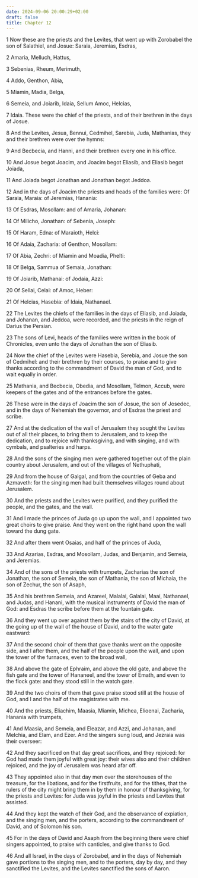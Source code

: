 ```yaml
---
date: 2024-09-06 20:00:29+02:00
draft: false
title: Chapter 12
---
```




1 Now these are the priests and the Levites, that went up with Zorobabel the son of Salathiel, and Josue: Saraia, Jeremias, Esdras,

2 Amaria, Melluch, Hattus,

3 Sebenias, Rheum, Merimuth,

4 Addo, Genthon, Abia,

5 Miamin, Madia, Belga,

6 Semeia, and Joiarib, Idaia, Sellum Amoc, Helcias,

7 Idaia. These were the chief of the priests, and of their brethren in the days of Josue.

8 And the Levites, Jesua, Bennui, Cedmihel, Sarebia, Juda, Mathanias, they and their brethren were over the hymns:

9 And Becbecia, and Hanni, and their brethren every one in his office.

10 And Josue begot Joacim, and Joacim begot Eliasib, and Eliasib begot Joiada,

11 And Joiada begot Jonathan and Jonathan begot Jeddoa.

12 And in the days of Joacim the priests and heads of the families were: Of Saraia, Maraia: of Jeremias, Hanania:

13 Of Esdras, Mosollam: and of Amaria, Johanan:

14 Of Milicho, Jonathan: of Sebenia, Joseph:

15 Of Haram, Edna: of Maraioth, Helci:

16 Of Adaia, Zacharia: of Genthon, Mosollam:

17 Of Abia, Zechri: of Miamin and Moadia, Phelti:

18 Of Belga, Sammua of Semaia, Jonathan:

19 Of Joiarib, Mathanai: of Jodaia, Azzi:

20 Of Sellai, Celai: of Amoc, Heber:

21 Of Helcias, Hasebia: of Idaia, Nathanael.

22 The Levites the chiefs of the families in the days of Eliasib, and Joiada, and Johanan, and Jeddoa, were recorded, and the priests in the reign of Darius the Persian.

23 The sons of Levi, heads of the families were written in the book of Chronicles, even unto the days of Jonathan the son of Eliasib.

24 Now the chief of the Levites were Hasebia, Serebia, and Josue the son of Cedmihel: and their brethren by their courses, to praise and to give thanks according to the commandment of David the man of God, and to wait equally in order.

25 Mathania, and Becbecia, Obedia, and Mosollam, Telmon, Accub, were keepers of the gates and of the entrances before the gates.

26 These were in the days of Joacim the son of Josue, the son of Josedec, and in the days of Nehemiah the governor, and of Esdras the priest and scribe.

27 And at the dedication of the wall of Jerusalem they sought the Levites out of all their places, to bring them to Jerusalem, and to keep the dedication, and to rejoice with thanksgiving, and with singing, and with cymbals, and psalteries and harps.

28 And the sons of the singing men were gathered together out of the plain country about Jerusalem, and out of the villages of Nethuphati,

29 And from the house of Galgal, and from the countries of Geba and Azmaveth: for the singing men had built themselves villages round about Jerusalem.

30 And the priests and the Levites were purified, and they purified the people, and the gates, and the wall.

31 And I made the princes of Juda go up upon the wall, and I appointed two great choirs to give praise. And they went on the right hand upon the wall toward the dung gate.

32 And after them went Osaias, and half of the princes of Juda,

33 And Azarias, Esdras, and Mosollam, Judas, and Benjamin, and Semeia, and Jeremias.

34 And of the sons of the priests with trumpets, Zacharias the son of Jonathan, the son of Semeia, the son of Mathania, the son of Michaia, the son of Zechur, the son of Asaph,

35 And his brethren Semeia, and Azareel, Malalai, Galalai, Maai, Nathanael, and Judas, and Hanani, with the musical instruments of David the man of God: and Esdras the scribe before them at the fountain gate.

36 And they went up over against them by the stairs of the city of David, at the going up of the wall of the house of David, and to the water gate eastward:

37 And the second choir of them that gave thanks went on the opposite side, and I after them, and the half of the people upon the wall, and upon the tower of the furnaces, even to the broad wall,

38 And above the gate of Ephraim, and above the old gate, and above the fish gate and the tower of Hananeel, and the tower of Emath, and even to the flock gate: and they stood still in the watch gate.

39 And the two choirs of them that gave praise stood still at the house of God, and I and the half of the magistrates with me.

40 And the priests, Eliachim, Maasia, Miamin, Michea, Elioenai, Zacharia, Hanania with trumpets,

41 And Maasia, and Semeia, and Eleazar, and Azzi, and Johanan, and Melchia, and Elam, and Ezer. And the singers sung loud, and Jezraia was their overseer:

42 And they sacrificed on that day great sacrifices, and they rejoiced: for God had made them joyful with great joy: their wives also and their children rejoiced, and the joy of Jerusalem was heard afar off.

43 They appointed also in that day men over the storehouses of the treasure, for the libations, and for the firstfruits, and for the tithes, that the rulers of the city might bring them in by them in honour of thanksgiving, for the priests and Levites: for Juda was joyful in the priests and Levites that assisted.

44 And they kept the watch of their God, and the observance of expiation, and the singing men, and the porters, according to the commandment of David, and of Solomon his son.

45 For in the days of David and Asaph from the beginning there were chief singers appointed, to praise with canticles, and give thanks to God.

46 And all Israel, in the days of Zorobabel, and in the days of Nehemiah gave portions to the singing men, and to the porters, day by day, and they sanctified the Levites, and the Levites sanctified the sons of Aaron.

